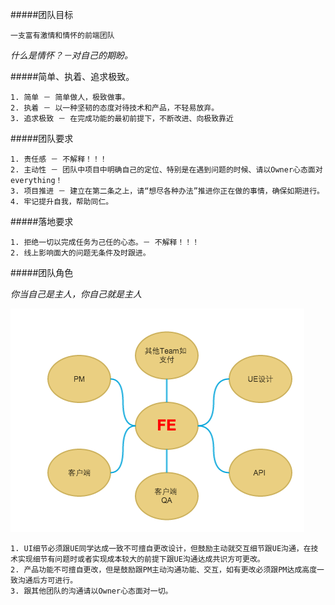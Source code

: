 #####团队目标

	一支富有激情和情怀的前端团队

*什么是情怀？－对自己的期盼。*

#####简单、执着、追求极致。

	1. 简单 － 简单做人，极致做事。
	2. 执着 － 以一种坚韧的态度对待技术和产品，不轻易放弃。
	3. 追求极致 － 在完成功能的最初前提下，不断改进、向极致靠近
	
#####团队要求

	1. 责任感 － 不解释！！！
	2. 主动性 － 团队中项目中明确自己的定位、特别是在遇到问题的时候、请以Owner心态面对everything！
	3. 项目推进 － 建立在第二条之上，请“想尽各种办法”推进你正在做的事情，确保如期进行。
	4. 牢记提升自我，帮助同仁。

#####落地要求

	1. 拒绝一切以完成任务为己任的心态。－ 不解释！！！
	2. 线上影响面大的问题无条件及时跟进。
	
#####团队角色

*你当自己是主人，你自己就是主人*

![主人翁心态](../notes/images/didi-fe-role.png)


	1. UI细节必须跟UE同学达成一致不可擅自更改设计，但鼓励主动就交互细节跟UE沟通，在技术实现细节有问题时或者实现成本较大的前提下跟UE沟通达成共识方可更改。
	2. 产品功能不可擅自更改，但是鼓励跟PM主动沟通功能、交互，如有更改必须跟PM达成高度一致沟通后方可进行。
	3. 跟其他团队的沟通请以Owner心态面对一切。


	